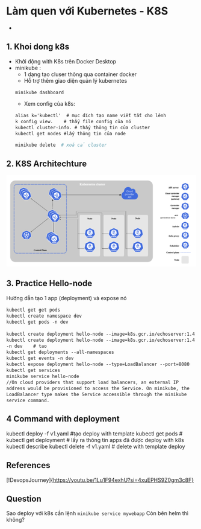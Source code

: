 # Làm quen với Kubernetes - K8S
- 

## 1. Khoi dong k8s
- Khởi động with K8s trên Docker Desktop
- minikube :
	- 1 dạng tạo cluser thông qua container docker
	- Hỗ trợ thêm giao diện quản lý kubernetes
	```
	minikube dashboard
	```
	- Xem config của k8s:
	```
	alias k='kubectl'  # mục đích tạo name viết tắt cho lênh
	k config view.    # thấy file config của nó
	kubectl cluster-info. # thấy thông tin của cluster 
	kubectl get nodes #lấy thông tin của node

	```
	```sh
	minikube delete  # xoá cả cluster 
	```
## 2. K8S Architechture 
![K8s-Cluster-Node-Architech](Images/image.png)

## 3. Practice Hello-node
Hướng dẫn tạo 1 app (deployment) và expose nó
```
kubectl get get pods
kubectl create namespace dev 
kubectl get pods -n dev 

kubectl create deployment hello-node --image=k8s.gcr.io/echoserver:1.4
kubectl create deployment hello-node --image=k8s.gcr.io/echoserver:1.4 -n dev    # tao
kubectl get deployments --all-namespaces
kubectl get events -n dev
kubectl expose deployment hello-node --type=LoadBalancer --port=8080
kubectl get services
minikube service hello-node
//On cloud providers that support load balancers, an external IP address would be provisioned to access the Service. On minikube, the LoadBalancer type makes the Service accessible through the minikube service command.
```
## 4 Command with deployment

kubectl deploy -f v1.yaml	#tạo deploy with template
kubectl get pods			# 
kubectl get deployment   	 # lấy ra thông tin apps đã được deploy with k8s
kubectl describe
kubectl delete -f v1.yaml 	# delete with template deploy


## References
[!DevopsJourney]{https://youtu.be/1Lu1F94exhU?si=4xuEPHS9Z0gm3c8F}


## Question
Sao deploy với k8s cần lệnh 
```minikube service mywebapp```
Còn bên helm thì không?